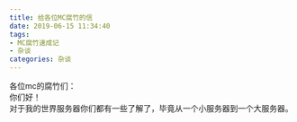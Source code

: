 ```yaml
---
title: 给各位MC腐竹的信
date: 2019-06-15 11:34:40
tags: 
- MC腐竹速成记
- 杂谈
categories: 杂谈
---
```


各位mc的腐竹们：  
你们好！  
对于我的世界服务器你们都有一些了解了，毕竟从一个小服务器到一个大服务器。

